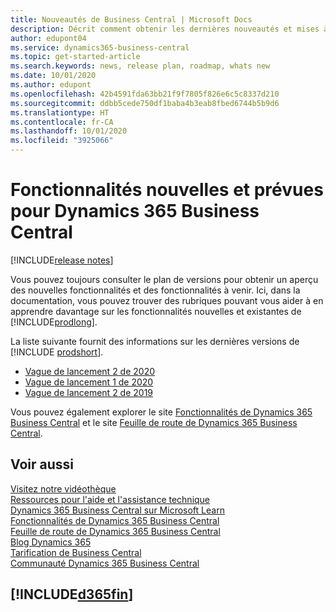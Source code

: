 ```yaml
---
title: Nouveautés de Business Central | Microsoft Docs
description: Décrit comment obtenir les dernières nouveautés et mises à jour de Business Central.
author: edupont04
ms.service: dynamics365-business-central
ms.topic: get-started-article
ms.search.keywords: news, release plan, roadmap, whats new
ms.date: 10/01/2020
ms.author: edupont
ms.openlocfilehash: 42b4591fda63bb21f9f7805f826e6c5c8337d210
ms.sourcegitcommit: ddbb5cede750df1baba4b3eab8fbed6744b5b9d6
ms.translationtype: HT
ms.contentlocale: fr-CA
ms.lasthandoff: 10/01/2020
ms.locfileid: "3925066"
---
```

# <a name="new-and-planned-for-dynamics-365-business-central"></a>Fonctionnalités nouvelles et prévues pour Dynamics 365 Business Central

[!INCLUDE[release notes](includes/release-notes.md)]

Vous pouvez toujours consulter le plan de versions pour obtenir un aperçu des nouvelles fonctionnalités et des fonctionnalités à venir. Ici, dans la documentation, vous pouvez trouver des rubriques pouvant vous aider à en apprendre davantage sur les fonctionnalités nouvelles et existantes de [!INCLUDE[prodlong](includes/prodlong.md)]. 

La liste suivante fournit des informations sur les dernières versions de [!INCLUDE [prodshort](includes/prodshort.md)].  

* [Vague de lancement 2 de 2020](/dynamics365-release-plan/2020wave2/smb/dynamics365-business-central/planned-features)  
* [Vague de lancement 1 de 2020](/dynamics365-release-plan/2020wave1/dynamics365-business-central/planned-features)  
* [Vague de lancement 2 de 2019](/dynamics365-release-plan/2019wave2/dynamics365-business-central/planned-features)  

Vous pouvez également explorer le site [Fonctionnalités de Dynamics 365 Business Central](https://dynamics.microsoft.com/business-central/capabilities/) et le site [Feuille de route de Dynamics 365 Business Central](https://dynamics.microsoft.com).  

## <a name="see-also"></a>Voir aussi

[Visitez notre vidéothèque](across-videos.md)  
[Ressources pour l'aide et l'assistance technique](product-help-and-support.md)  
[Dynamics 365 Business Central sur Microsoft Learn](/learn/browse/?products=dynamics-business-central)  
[Fonctionnalités de Dynamics 365 Business Central](https://dynamics.microsoft.com/business-central/capabilities/)  
[Feuille de route de Dynamics 365 Business Central](https://dynamics.microsoft.com/roadmap/business-central/)  
[Blog Dynamics 365](https://cloudblogs.microsoft.com/dynamics365/it/product/business-central/)  
[Tarification de Business Central](https://dynamics.microsoft.com/business-central/overview/#pricing)  
[Communauté Dynamics 365 Business Central](https://community.dynamics.com/business/)

## [!INCLUDE[d365fin](includes/free_trial_md.md)]
